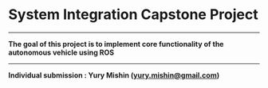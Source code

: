 
# **System Integration Capstone Project**

---

**The goal of this project is to implement core functionality of the autonomous vehicle using ROS**

---

**Individual submission : Yury Mishin (yury.mishin@gmail.com)**
